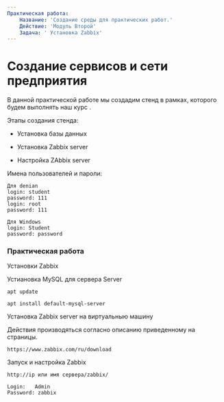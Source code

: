 ```yaml
---
Практическая работа:
    Название: 'Создание среды для практических работ.'
    Действие: 'Модуль Второй'
    Задача: ' Установка Zabbix'
---
```

# **Создание сервисов и сети предприятия**

В данной практической работе мы создадим стенд в рамках, которого будем выполнять наш курс .

Этапы создания стенда:

- Установка базы данных

- Установка Zabbix server

- Настройка ZAbbix server

Имена пользователей и пароли:
```
Для denian
login: student 
password: 111
login: root 
password: 111
```
```
Для Windows
login: Student 
password: password
```
### **Практическая работа**

Установки Zabbix 

Устиановка MySQL для сервера Server
```
apt update

apt install default-mysql-server
```

Установка Zabbix server на виртуальныю машину


Действия производяться согласно описанию приведенному на страницы.

```
https://www.zabbix.com/ru/download
```
Запуск и настройка Zabbix

```
http://ip или имя сервера/zabbix/
```
```
Login:   Admin
Password: zabbix
```



